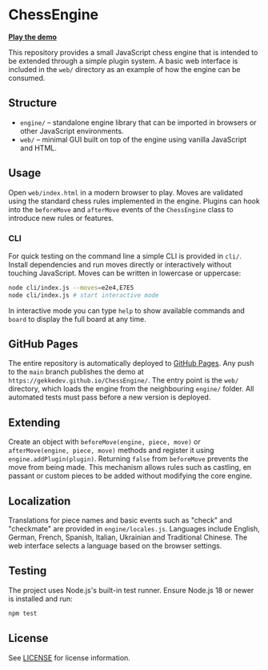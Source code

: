 # ChessEngine

[**Play the demo**](https://gekkedev.github.io/ChessEngine/web)

This repository provides a small JavaScript chess engine that is intended to be
extended through a simple plugin system. A basic web interface is included in
the `web/` directory as an example of how the engine can be consumed.

## Structure

- `engine/` – standalone engine library that can be imported in browsers or
  other JavaScript environments.
- `web/` – minimal GUI built on top of the engine using vanilla JavaScript and
  HTML.

## Usage

Open `web/index.html` in a modern browser to play. Moves are validated using the
standard chess rules implemented in the engine. Plugins can hook into the
`beforeMove` and `afterMove` events of the `ChessEngine` class to introduce new
rules or features.

### CLI

For quick testing on the command line a simple CLI is provided in `cli/`.
Install dependencies and run moves directly or interactively without touching JavaScript. Moves can
be written in lowercase or uppercase:

```bash
node cli/index.js --moves=e2e4,E7E5
node cli/index.js # start interactive mode
```

In interactive mode you can type `help` to show available commands and `board` to
display the full board at any time.

## GitHub Pages

The entire repository is automatically deployed to
[GitHub Pages](https://pages.github.com/). Any push to the `main` branch
publishes the demo at `https://gekkedev.github.io/ChessEngine/`. The entry
point is the `web/` directory, which loads the engine from the neighbouring
`engine/` folder.
All automated tests must pass before a new version is deployed.

## Extending

Create an object with `beforeMove(engine, piece, move)` or `afterMove(engine,
piece, move)` methods and register it using `engine.addPlugin(plugin)`. Returning
`false` from `beforeMove` prevents the move from being made. This mechanism
allows rules such as castling, en passant or custom pieces to be added without
modifying the core engine.

## Localization

Translations for piece names and basic events such as "check" and "checkmate"
are provided in `engine/locales.js`. Languages include English, German, French,
Spanish, Italian, Ukrainian and Traditional Chinese. The web interface selects a
language based on the browser settings.

## Testing

The project uses Node.js's built-in test runner. Ensure Node.js 18 or newer is
installed and run:

```bash
npm test
```

## License

See [LICENSE](LICENSE) for license information.
